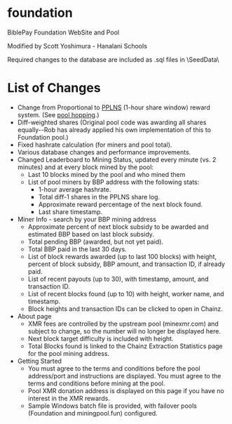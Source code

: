 # foundation
BiblePay Foundation WebSite and Pool

Modified by Scott Yoshimura - Hanalani Schools

Required changes to the database are included as .sql files in \SeedData\

# List of Changes
- Change from Proportional to [PPLNS](https://www.reddit.com/r/dogemining/comments/1xc356/guide_pps_rbpps_prop_pplns_whats_the_difference/) (1-hour share window) reward system. (See [pool hopping](https://bitcoin.stackexchange.com/questions/5072/what-is-pool-hopping).)
- Diff-weighted shares (Original pool code was awarding all shares equally--Rob has already applied his own implementation of this to Foundation pool.)
- Fixed hashrate calculation (for miners and pool total).
- Various database changes and performance improvements.
- Changed Leaderboard to Mining Status, updated every minute (vs. 2 minutes) and at every block mined by the pool:
	- Last 10 blocks mined by the pool and who mined them
	- List of pool miners by BBP address with the following stats:
		- 1-hour average hashrate.
		- Total diff-1 shares in the PPLNS share log.
		- Approximate reward percentage of the next block found.
		- Last share timestamp.
- Miner Info - search by your BBP mining address
	- Approximate percent of next block subsidy to be awarded and estimated BBP based on last block subsidy.
	- Total pending BBP (awarded, but not yet paid).
	- Total BBP paid in the last 30 days.
	- List of block rewards awarded (up to last 100 blocks) with height, percent of block subsidy, BBP amount, and transaction ID, if already paid.
	- List of recent payouts (up to 30), with timestamp, amount, and transaction ID.
	- List of recent blocks found (up to 10) with height, worker name, and timestamp.
	- Block heights and transaction IDs can be clicked to open in Chainz.
- About page
	- XMR fees are controlled by the upstream pool (minexmr.com) and subject to change, so the number will no longer be displayed here.
	- Next block target difficulty is included with height.
	- Total Blocks found is linked to the Chainz Extraction Statistics page for the pool mining address.
- Getting Started
	- You must agree to the terms and conditions before the pool address/port and instructions are displayed.  You must agree to the terms and conditions before mining at the pool.
	- Pool XMR donation address is displayed on this page if you have no interest in the XMR rewards.
  - Sample Windows batch file is provided, with failover pools (Foundation and miningpool.fun) configured.
